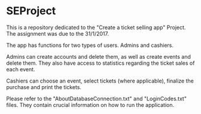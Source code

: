 # SEProject

This is a repository dedicated to the "Create a ticket selling app" Project.
The assignment was due to the 31/1/2017.

The app has functions for two types of users. Admins and cashiers.

Admins can create accounts and delete them, as well as create events and delete them. 
They also have access to statistics regarding the ticket sales of each event.

Cashiers can choose an event, select tickets (where applicable), finalize the purchase and print the tickets.


Please refer to the "AboutDatabaseConnection.txt" and "LoginCodes.txt" files. 
They contain crucial information on how to run the application. 
